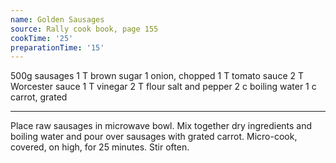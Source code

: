 ```yaml
---
name: Golden Sausages
source: Rally cook book, page 155
cookTime: '25'
preparationTime: '15'
---
```


500g sausages
1 T brown sugar
1 onion, chopped
1 T tomato sauce
2 T Worcester sauce
1 T vinegar
2 T flour
salt and pepper
2 c boiling water
1 c carrot, grated

---

Place raw sausages in microwave bowl.  Mix together dry ingredients and boiling water and pour over sausages with grated carrot.  Micro-cook, covered, on high, for 25 minutes.  Stir often.

